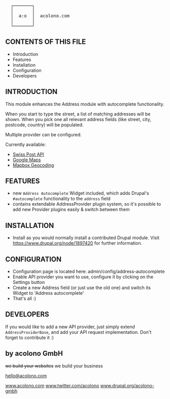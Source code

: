 <pre>
  ┌───────┐
  │       │
  │  a:o  │  acolono.com
  │       │
  └───────┘
</pre>

CONTENTS OF THIS FILE
---------------------

 * Introduction
 * Features
 * Installation
 * Configuration
 * Developers


INTRODUCTION
------------

This module enhances the Address module with autocomplete functionality.

When you start to type the street, a list of matching addresses will be shown.
When you pick one all relevant address fields (like street, city, postcode,
country) will be populated.

Multiple provider can be configured.

Currently available:

 * [Swiss Post API](https://developer.post.ch/en/address-web-services-rest)
 * [Google Maps](https://developers.google.com/maps/documentation/geocoding/start)
 * [Mapbox Geocoding](https://docs.mapbox.com/api/search/geocoding/)


FEATURES
------------

 * new `Address Autocomplete` Widget included, which adds Drupal's 
  `#autocomplete` functionality to the `address` field
 * contains extendable AddressProvider plugin system, so it's possible
   to add new Provider plugins easily & switch between them


INSTALLATION
------------

 * Install as you would normally install a contributed Drupal module. Visit
   https://www.drupal.org/node/1897420 for further information.


CONFIGURATION
-------------

 * Configuration page is located here: admin/config/address-autocomplete
 * Enable API provider you want to use, configure it by clicking on the Settings
   button
 * Create a new Address field (or just use the old one) and switch its Widget to
   'Address autocomplete'
 * That's all :)


DEVELOPERS
--------------

If you would like to add a new API provider, just simply extend 
`AddressProviderBase`, and add your API request implementation. Don't forget to
contribute it :)


by acolono GmbH
---------------

~~we build your websites~~
we build your business

hello@acolono.com

www.acolono.com
www.twitter.com/acolono
www.drupal.org/acolono-gmbh
